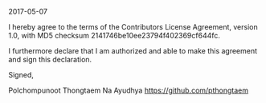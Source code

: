 2017-05-07

I hereby agree to the terms of the Contributors License
Agreement, version 1.0, with MD5 checksum
2141746be10ee23794f402369cf644fc.

I furthermore declare that I am authorized and able to make this
agreement and sign this declaration.

Signed,

Polchompunoot Thongtaem Na Ayudhya
https://github.com/pthongtaem